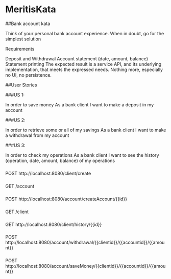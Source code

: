 # MeritisKata

##Bank account kata

Think of your personal bank account experience. When in doubt, go for the simplest solution

Requirements

Deposit and Withdrawal
Account statement (date, amount, balance)
Statement printing
The expected result is a service API, and its underlying implementation, that meets the expressed needs.
Nothing more, especially no UI, no persistence.

##User Stories

###US 1:

In order to save money
As a bank client
I want to make a deposit in my account

###US 2:

In order to retrieve some or all of my savings
As a bank client
I want to make a withdrawal from my account

###US 3:

In order to check my operations
As a bank client
I want to see the history (operation, date, amount, balance) of my operations


###
POST http://localhost:8080/client/create

###
GET /account

###
POST http://localhost:8080/account/createAccount/{{id}}

###
GET /client

###
GET http://localhost:8080/client/history/{{id}}

###
POST http://localhost:8080/account/withdrawal/{{clientid}}/{{accountid}}/{{amount}}

###
POST http://localhost:8080/account/saveMoney/{{clientid}}/{{accountid}}/{{amount}}
